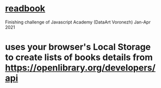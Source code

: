 
# <a href="https://vasily-mishanin.github.io/readbook_dataart/"> readbook </a>
Finishing challenge of Javascript Academy (DataArt Voronezh) Jan-Apr 2021
# uses your browser's Local Storage to create lists of books details from https://openlibrary.org/developers/api
